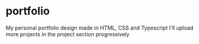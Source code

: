 # portfolio
My personal portfolio design made in HTML, CSS and Typescript
I'll upload more projects in the project section progressively

